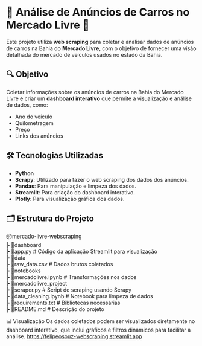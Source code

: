 # 🚗 Análise de Anúncios de Carros no Mercado Livre 🚗

Este projeto utiliza **web scraping** para coletar e analisar dados de anúncios de carros na Bahia do **Mercado Livre**, com o objetivo de fornecer uma visão detalhada do mercado de veículos usados no estado da Bahia.

## 🔍 Objetivo

Coletar informações sobre os anúncios de carros na Bahia do Mercado Livre e criar um **dashboard interativo** que permite a visualização e análise de dados, como:
- Ano do veículo
- Quilometragem
- Preço
- Links dos anúncios

## 🛠️ Tecnologias Utilizadas

- **Python**
- **Scrapy**: Utilizado para fazer o web scraping dos dados dos anúncios.
- **Pandas**: Para manipulação e limpeza dos dados.
- **Streamlit**: Para criação do dashboard interativo.
- **Plotly**: Para visualização gráfica dos dados.

## 🗂️ Estrutura do Projeto
📦mercado-livre-webscraping  
 ┣ 📂dashboard  
   ┣ 📜app.py  # Código da aplicação Streamlit para visualização  
 ┣ 📂data  
   ┣ 📜raw_data.csv  # Dados brutos coletados  
 ┣ 📂notebooks  
   ┣ 📜mercadolivre.ipynb  # Transformações nos dados  
 ┣ 📂mercadolivre_project  
   ┣ 📜scraper.py  # Script de scraping usando Scrapy  
   ┣ 📜data_cleaning.ipynb  # Notebook para limpeza de dados  
 ┣ 📜requirements.txt  # Bibliotecas necessárias  
 ┣ 📜README.md  # Descrição do projeto  

 📊 Visualização
Os dados coletados podem ser visualizados diretamente no dashboard interativo, que inclui gráficos e filtros dinâmicos para facilitar a análise.
https://felipeosouz-webscraping.streamlit.app
